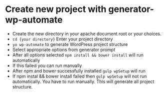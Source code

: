 # Create new project with generator-wp-automate

* Create the new directory in your apache document root or your choices.
* `cd {your directory}` Enter your project directory
* `yo wp-automate` to generate WordPress project structure
* Select appropriate options from generator prompt
* After all options selected `npm install && bower install` will run automatically
* If this failed you can run manually
* After npm and bower successfully installed `gulp wpSetup` will run
* If npm instal && bower install failed then `gulp wpSetup` will not run automatically. You have to run manually. This will generate all project structure.
 